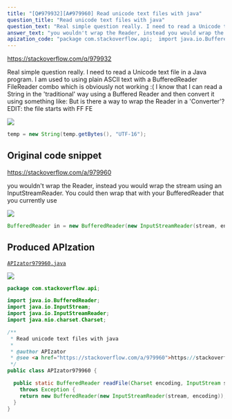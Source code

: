 ```yaml
---
title: "[Q#979932][A#979960] Read unicode text files with java"
question_title: "Read unicode text files with java"
question_text: "Real simple question really. I need to read a Unicode text file in a Java program. I am used to using plain ASCII text with a BufferedReader FileReader combo which is obviously not working :( I know that I can read a String in the 'traditional' way using a Buffered Reader and then convert it using something like: But is there a way to wrap the Reader in a 'Converter'? EDIT: the file starts with FF FE"
answer_text: "you wouldn't wrap the Reader, instead you would wrap the stream using an InputStreamReader. You could then wrap that with your BufferedReader that you currently use"
apization_code: "package com.stackoverflow.api;  import java.io.BufferedReader; import java.io.InputStream; import java.io.InputStreamReader; import java.nio.charset.Charset;  /**  * Read unicode text files with java  *  * @author APIzator  * @see <a href=\"https://stackoverflow.com/a/979960\">https://stackoverflow.com/a/979960</a>  */ public class APIzator979960 {    public static BufferedReader readFile(Charset encoding, InputStream stream)     throws Exception {     return new BufferedReader(new InputStreamReader(stream, encoding));   } }"
---
```


https://stackoverflow.com/q/979932

Real simple question really. I need to read a Unicode text file in a Java program.
I am used to using plain ASCII text with a BufferedReader FileReader combo which is obviously not working :(
I know that I can read a String in the &#x27;traditional&#x27; way using a Buffered Reader and then convert it using something like:
But is there a way to wrap the Reader in a &#x27;Converter&#x27;?
EDIT: the file starts with FF FE


<div class="code-logo"><img src="/stackoverflow.png" /></div>

```java
temp = new String(temp.getBytes(), "UTF-16");
```


## Original code snippet

https://stackoverflow.com/a/979960

you wouldn&#x27;t wrap the Reader, instead you would wrap the stream using an InputStreamReader.
You could then wrap that with your BufferedReader that you currently use

<div class="code-logo"><img src="/stackoverflow.png" /></div>

```java
BufferedReader in = new BufferedReader(new InputStreamReader(stream, encoding));
```

## Produced APIzation

[`APIzator979960.java`](https://github.com/pasqualesalza/apization/raw/main/data/search/APIzator979960.java)

<div class="code-logo"><img src="/apizator.png" /></div>

```java
package com.stackoverflow.api;

import java.io.BufferedReader;
import java.io.InputStream;
import java.io.InputStreamReader;
import java.nio.charset.Charset;

/**
 * Read unicode text files with java
 *
 * @author APIzator
 * @see <a href="https://stackoverflow.com/a/979960">https://stackoverflow.com/a/979960</a>
 */
public class APIzator979960 {

  public static BufferedReader readFile(Charset encoding, InputStream stream)
    throws Exception {
    return new BufferedReader(new InputStreamReader(stream, encoding));
  }
}

```